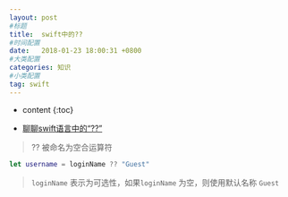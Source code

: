```yaml
---
layout: post
#标题
title:  swift中的??
#时间配置
date:   2018-01-23 18:00:31 +0800
#大类配置
categories: 知识
#小类配置
tag: swift
---
```


* content
{:toc}

* <a href="https://www.jianshu.com/p/3ede1ec31351" target="_blank">聊聊swift语言中的“??”</a><br>

> ?? 被命名为空合运算符

```swift
let username = loginName ?? "Guest"
```
> `loginName` 表示为可选性，如果`loginName` 为空，则使用默认名称 `Guest`